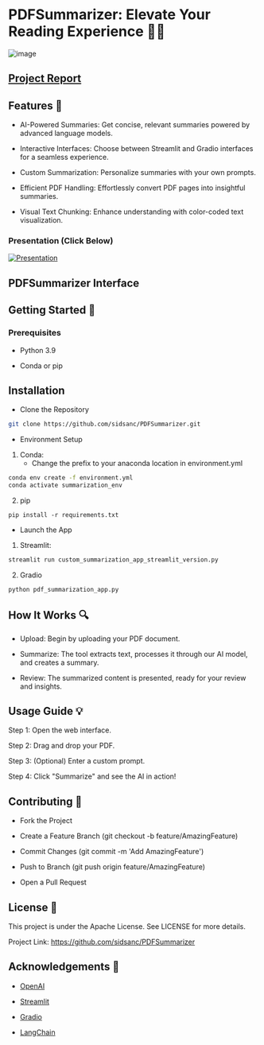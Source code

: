 # PDFSummarizer: Elevate Your Reading Experience 📘🌟

![image](https://github.com/sidsanc/PDFSummarizer/assets/47080427/f63bc811-90ce-4c14-96bf-e9a1f9b838f5)

 
## [Project Report](https://docs.google.com/document/d/1wfP1YgiNws53CV4u1QzHVVDFQiUZTaw9DzXifsq2MdY/edit?usp=sharing)

## Features 🚀

- AI-Powered Summaries: Get concise, relevant summaries powered by advanced language models.

- Interactive Interfaces: Choose between Streamlit and Gradio interfaces for a seamless experience.

- Custom Summarization: Personalize summaries with your own prompts.

- Efficient PDF Handling: Effortlessly convert PDF pages into insightful summaries.

- Visual Text Chunking: Enhance understanding with color-coded text visualization.


### Presentation (Click Below)

[![Presentation](https://github.com/sidsanc/PDFSummarizer/assets/47080427/038886f2-017c-4fbd-b489-31ca0f6e8a6b)
](https://docs.google.com/presentation/d/1eFMC-Otj8UvuLEf9lm_89wZETGX09nw3/edit#slide=id.p1)

## PDFSummarizer Interface

## Getting Started 🌟

### Prerequisites

- Python 3.9

- Conda or pip

## Installation

- Clone the Repository

```bash
git clone https://github.com/sidsanc/PDFSummarizer.git

```

- Environment Setup

1. Conda:
   - Change the prefix to your anaconda location in environment.yml

```bash
conda env create -f environment.yml
conda activate summarization_env
```

    
2. pip

```
pip install -r requirements.txt
```

- Launch the App
  
1. Streamlit:

```bash
streamlit run custom_summarization_app_streamlit_version.py
```

2. Gradio

```bash
python pdf_summarization_app.py
```

## How It Works 🔍

- Upload: Begin by uploading your PDF document.

- Summarize: The tool extracts text, processes it through our AI model, and creates a summary.

- Review: The summarized content is presented, ready for your review and insights.


## Usage Guide 💡

Step 1: Open the web interface.

Step 2: Drag and drop your PDF.

Step 3: (Optional) Enter a custom prompt.

Step 4: Click "Summarize" and see the AI in action!

## Contributing 🤝

- Fork the Project

- Create a Feature Branch (git checkout -b feature/AmazingFeature)

- Commit Changes (git commit -m 'Add AmazingFeature')

- Push to Branch (git push origin feature/AmazingFeature)

- Open a Pull Request

## License 📄

This project is under the Apache License. See LICENSE for more details.

Project Link: https://github.com/sidsanc/PDFSummarizer

## Acknowledgements 🙏

- [OpenAI](https://openai.com/)

- [Streamlit](https://streamlit.io/)

- [Gradio](https://gradio.app/)

- [LangChain](https://github.com/langchain/langchain)
